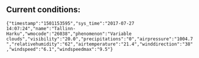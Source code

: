 ## Current conditions: 
 ``` {"timestamp":"1501153595","sys_time":"2017-07-27 14:07:24","name":"Tallinn-Harku","wmocode":"26038","phenomenon":"Variable clouds","visibility":"20.0","precipitations":"0","airpressure":"1004.7","relativehumidity":"62","airtemperature":"21.4","winddirection":"38","windspeed":"6.1","windspeedmax":"9.5"} ```
